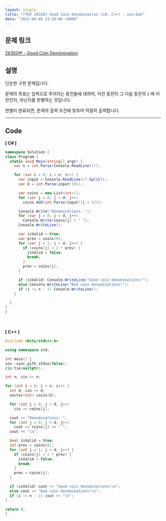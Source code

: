 ```yaml
---
layout: single
title: "[백준 26350] Good Coin Denomination (C#, C++) - soo:bak"
date: "2023-04-05 23:10:00 +0900"
---
```


## 문제 링크
  [26350번 - Good Coin Denomination](https://www.acmicpc.net/problem/26350)

## 설명
단순한 구현 문제입니다. <br>

문제의 목표는 입력으로 주어지는 동전들에 대하여, 이전 동전이 그 다음 동전의 `2` 배 미만인지, 아닌지를 판별하는 것입니다.<br>

판별이 완료되면, 문제의 출력 조건에 맞추어 적절히 출력합니다. <br>

- - -

## Code
<b>[ C# ] </b>
<br>

  ```c#
namespace Solution {
  class Program {
    static void Main(string[] args) {
      var n = int.Parse(Console.ReadLine()!);

      for (var i = 0; i < n; i++) {
        var input = Console.ReadLine()?.Split();
        var d = int.Parse(input![0]);

        var coins = new List<int>();
        for (var j = 0; j < d; j++)
          coins.Add(int.Parse(input![j + 1]));

        Console.Write("Denominations: ");
        for (var j = 0; j < d; j++)
          Console.Write(coins[j] + " ");
        Console.WriteLine();

        var isValid = true;
        var prev = coins[0];
        for (var j = 1; j < d; j++) {
          if (coins[j] < 2 * prev) {
            isValid = false;
            break;
          }
          prev = coins[j];
        }

        if (isValid) Console.WriteLine("Good coin denominations!");
        else Console.WriteLine("Bad coin denominations!");
        if (i != n - 1) Console.WriteLine();
      }

    }
  }
}
  ```
<br><br>
<b>[ C++ ] </b>
<br>

  ```c++
#include <bits/stdc++.h>

using namespace std;

int main() {
  ios::sync_with_stdio(false);
  cin.tie(nullptr);

  int n; cin >> n;

  for (int i = 0; i < n; i++) {
    int d; cin >> d;
    vector<int> coins(d);

    for (int j = 0; j < d; j++)
      cin >> coins[j];

    cout << "Denominations: ";
    for (int j = 0; j < d; j++)
      cout << coins[j] << " ";
    cout << "\n";

    bool isValid = true;
    int prev = coins[0];
    for (int j = 1; j < d; j++) {
      if (coins[j] < 2 * prev) {
        isValid = false;
        break;
      }
      prev = coins[j];
    }

    if (isValid) cout << "Good coin denominations!\n";
    else cout << "Bad coin denominations!\n";
    if (i != n - 1) cout << "\n";
  }

  return 0;
}
  ```
